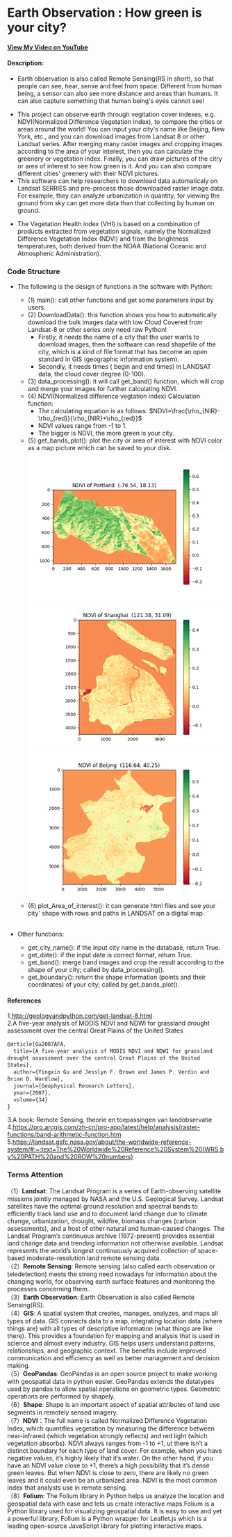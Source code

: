 # Earth Observation : How green is your city?
#### [View My Video on YouTube](https://youtu.be/avB4XzX5Cos)
#### Description:

- Earth observation is also called Remote Sensing(RS in short), so that people can see, hear, sense and feel from space. Different from human being, a sensor can also see more distance and areas than humans. It can also capture something that human being's eyes cannot see! 
+ This project can observe earth through vegitation cover indexes, e.g. NDVI(Normalized Difference Vegetation Index), to compare the cities or areas around the world! You can input your city's name like Beijing, New York, etc., and you can download images from Landsat 8 or other Landsat series. After merging many raster images and cropping images according to the area of your interest, then you can calculate the greenery or vegetation index. Finally, you can draw pictures of the citry or area of interest to see how green is it. And you can also compare different cities' greenery with their NDVI pictures.
+ This software can help researchers to download data automaticaly on Landsat SERRIES and pre-process those downloaded raster image data. For example, they can analyze urbanization in quantity, for viewing the ground from sky can get more data than that collecting by human on ground.
* The Vegetation Health index (VHI) is based on a combination of products extracted from vegetation signals, namely the Normalized Difference Vegetation Index (NDVI) and from the brightness temperatures, both derived from the NOAA (National Oceanic and Atmospheric Administration).
### Code Structure
- The following is the design of functions in the software with Python:

    - (1) main(): call other functions and get some parameters input by users.
    - (2) DownloadData(): this function shows you how to automatically download the bulk images data with low Cloud Covered from Landsat-8 or other series only need raw Python!<br>
      - Firstly, it needs the name of a city that the user wants to download images, then the software can read shapefile of the city, which is a kind of file format that has become an open standard in GIS (geographic information system). 
      - Secondly, it needs times ( begin and end times) in LANDSAT data, the cloud cover degree (0-100).<br>
    - (3) data_processing(): it will call get_band() function, which will crop and merge your images for further calculating NDVI.
    - (4) NDVI(Normalized difference vegtation index) Calculation function:
        - The calculating equation is as follows:
        $NDVI=\frac{\rho_{NIR}-\rho_{red}}{\rho_{NIR}+\rho_{red}}$
        - NDVI values range from -1 to 1.
        - The bigger is NDVI, the more green is your city.
    - (5) get_bands_plot(): plot the city or area of interest with NDVI color as a map picture which can be saved to your disk. <br>
    ![markdown picture](./ndvi_Portland.png) 
    ![markdown picture](./ndvi_Shanghai.png)  
    ![markdown picture](./ndvi_Beijing.png)  
    - (6) plot_Area_of_interest(): it can generate html files and see your city' shape with rows and paths in LANDSAT on a digital map. <br><br>

- Other functions:
  - get_city_name(): if the input city name in the database, return True.
  - get_date(): if the input date is correct format, return True.
  - get_band(): merge band images and crop the result according to the shape of your city; called by data_processing().
  - get_boundary(): return the shape information (points and their coordinates) of your city; called by get_bands_plot().



#### References
1.http://geologyandpython.com/get-landsat-8.html <br>
2.A five-year analysis of MODIS NDVI and NDWI for grassland
drought assessment over the central Great Plains of the United States
```
@article{Gu2007AFA,
  title={A five‐year analysis of MODIS NDVI and NDWI for grassland drought assessment over the central Great Plains of the United States},
  author={Yingxin Gu and Jesslyn F. Brown and James P. Verdin and Brian D. Wardlow},
  journal={Geophysical Research Letters},
  year={2007},
  volume={34}
}
```
3.A book: Remote Sensing, theorie en toepassingen van landobservatie <br>
4.https://pro.arcgis.com/zh-cn/pro-app/latest/help/analysis/raster-functions/band-arithmetic-function.htm <br>
5.https://landsat.gsfc.nasa.gov/about/the-worldwide-reference-system/#:~:text=The%20Worldwide%20Reference%20System%20(WRS,by%20PATH%20and%20ROW%20numbers)

### Terms Attention
（1）<b>Landsat</b>: The Landsat Program is a series of Earth-observing satellite missions jointly managed by NASA and the U.S. Geological Survey. Landsat satellites have the optimal ground resolution and spectral bands to efficiently track land use and to document land change due to climate change, urbanization, drought, wildfire, biomass changes (carbon assessments), and a host of other natural and human-caused changes. The Landsat Program’s continuous archive (1972-present) provides essential land change data and trending information not otherwise available. Landsat represents the world’s longest continuously acquired collection of space-based moderate-resolution land remote sensing data. <br>
（2）<b>Remote Sensing</b>: Remote sensing (also called earth observation or teledetection) meets the
strong need nowadays for information about the changing world, for observing earth surface features and monitoring the processes concerning them. <br>
（3）<b>Earth Observation</b>: Earth Observation is also called Remote Sensing(RS). <br>
（4）<b>GIS</b>: A spatial system that creates, manages, analyzes, and maps all types of data. GIS connects data to a map, integrating location data (where things are) with all types of descriptive information (what things are like there). This provides a foundation for mapping and analysis that is used in science and almost every industry. GIS helps users understand patterns, relationships, and geographic context. The benefits include improved communication and efficiency as well as better management and decision making. <br>
（5）<b>GeoPandas</b>: GeoPandas is an open source project to make working with geospatial data in python easier. GeoPandas extends the datatypes used by pandas to allow spatial operations on geometric types. Geometric operations are performed by shapely. <br>
（6）<b>Shape</b>: Shape is an important aspect of spatial attributes of land use segments in remotely sensed imagery. <br>
（7）<b>NDVI</b>：The full name is called Normalized Difference Vegetation Index, which quantifies vegetation by measuring the difference between near-infrared (which vegetation strongly reflects) and red light (which vegetation absorbs). NDVI always ranges from -1 to +1, ut there isn’t a distinct boundary for each type of land cover.
For example, when you have negative values, it’s highly likely that it’s water. On the other hand, if you have an NDVI value close to +1, there’s a high possibility that it’s dense green leaves. But when NDVI is close to zero, there are likely no green leaves and it could even be an urbanized area. NDVI is the most common index that analysts use in remote sensing. <br>
（8）<b>Folium</b>: The Folium library in Python helps us analyze the location and geospatial data with ease and lets us create interactive maps.Folium is a Python library used for visualizing geospatial data. It is easy to use and yet a powerful library. Folium is a Python wrapper for Leaflet.js which is a leading open-source JavaScript library for plotting interactive maps.
